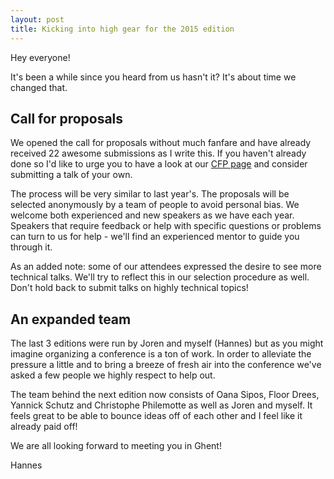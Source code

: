 ```yaml
---
layout: post
title: Kicking into high gear for the 2015 edition
---
```


Hey everyone!

It's been a while since you heard from us hasn't it? It's about time we changed that.

## Call for proposals

We opened the call for proposals without much fanfare and have already received 22 awesome submissions as I write this. If you haven't already done so I'd like to urge you to have a look at our [CFP page](http://2015.arrrrcamp.be/cfp) and consider submitting a talk of your own.

The process will be very similar to last year's. The proposals will be selected anonymously by a team of people to avoid personal bias. We welcome both experienced and new speakers as we have each year. Speakers that require feedback or help with specific questions or problems can turn to us for help - we'll find an experienced mentor to guide you through it.

As an added note: some of our attendees expressed the desire to see more technical talks. We'll try to reflect this in our selection procedure as well. Don't hold back to submit talks on highly technical topics!

## An expanded team

The last 3 editions were run by Joren and myself (Hannes) but as you might imagine organizing a conference is a ton of work. In order to alleviate the pressure a little and to bring a breeze of fresh air into the conference we've asked a few people we highly respect to help out.

The team behind the next edition now consists of Oana Sipos, Floor Drees, Yannick Schutz and Christophe Philemotte as well as Joren and myself. It feels great to be able to bounce ideas off of each other and I feel like it already paid off!


We are all looking forward to meeting you in Ghent!

Hannes
